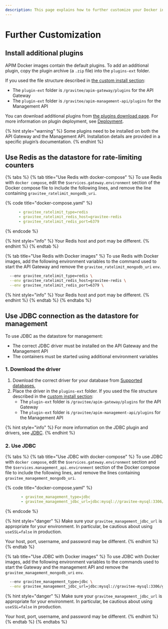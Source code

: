 ```yaml
---
description: This page explains how to further customize your Docker installation
---
```


# Further Customization

## Install additional plugins

APIM Docker images contain the default plugins. To add an additional plugin, copy the plugin archive (a `.zip` file) into the `plugins-ext` folder.&#x20;

If you used the file structure described in [the custom install section](custom-install-with-docker-compose.md):&#x20;

* The `plugin-ext` folder is `/gravitee/apim-gateway/plugins` for the API Gateway
* The `plugin-ext` folder is `/gravitee/apim-management-api/plugins` for the Management API

You can download additional plugins from [the plugins download page](https://download.gravitee.io/#graviteeio-apim/plugins/). For more information on plugin deployment, see [Deployment](../../../overview/plugins.md#deployment).

{% hint style="warning" %}
Some plugins need to be installed on both the API Gateway and the Management API. Installation details are provided in a specific plugin’s documentation.
{% endhint %}

## Use Redis as the datastore for rate-limiting counters

{% tabs %}
{% tab title="Use Redis with docker-compose" %}
To use Redis with `docker compose`, edit the `$services.gateway.environment` section of the Docker compose file to include the following lines, and remove the line containing `gravitee_ratelimit_mongodb_uri`.

{% code title="docker-compose.yaml" %}
```yaml
      - gravitee_ratelimit_type=redis
      - gravitee_ratelimit_redis_host=gravitee-redis
      - gravitee_ratelimit_redis_port=6379
```
{% endcode %}

{% hint style="info" %}
Your Redis host and port may be different.
{% endhint %}
{% endtab %}

{% tab title="Use Redis with Docker images" %}
To use Redis with Docker images, add the following environment variables to the command used to start the API Gateway and remove the `gravitee_ratelimit_mongodb_uri` `env`.

```sh
  --env gravitee_ratelimit_type=redis \
  --env gravitee_ratelimit_redis_host=gravitee-redis \
  --env gravitee_ratelimit_redis_port=6379 \
```

{% hint style="info" %}
Your Redis host and port may be different.
{% endhint %}
{% endtab %}
{% endtabs %}

## Use JDBC connection as the datastore for management

To use JDBC as the datastore for management:

* The correct JDBC driver must be installed on the API Gateway and the Management API
* &#x20;The containers must be started using additional environment variables

### 1. Download the driver

1. Download the correct driver for your database from [Supported databases.](../../configuration/repositories/#supported-databases)
2. Place the driver in the `plugins-ext` folder. If you used the file structure described in the [custom install section](custom-install-with-docker-compose.md):
   * The `plugin-ext` folder is `/gravitee/apim-gateway/plugins` for the API Gateway&#x20;
   * The `plugin-ext` folder is `/gravitee/apim-management-api/plugins` for the Management API

{% hint style="info" %}
For more information on the JDBC plugin and drivers, see [JDBC](../../configuration/repositories/#jdbc).
{% endhint %}

### 2. Use JDBC

{% tabs %}
{% tab title="Use JDBC with docker-compose" %}
To use JDBC with `docker compose`, edit the `$services.gateway.environment` section and the `$services.management_api.environment` section of the Docker compose file to include the following lines, and remove the lines containing `gravitee_management_mongodb_uri`.

{% code title="docker-compose.yaml" %}
```yaml
       - gravitee_management_type=jdbc
       - gravitee_management_jdbc_url=jdbc:mysql://gravitee-mysql:3306/gravitee?useSSL=false&user=mysql_users&password=mysql_password
```
{% endcode %}

{% hint style="danger" %}
Make sure your `gravitee_management_jdbc_url` is appropriate for your environment. In particular, be cautious about using `useSSL=false` in production.

Your host, port, username, and password may be different.
{% endhint %}
{% endtab %}

{% tab title="Use JDBC with Docker images" %}
To use JDBC with Docker images, add the following environment variables to the commands used to start the Gateway and the management API and remove the `gravitee_management_mongodb_uri` `env`.

```sh
  --env gravitee_management_type=jdbc \
  --env gravitee_management_jdbc_url=jdbc:mysql://gravitee-mysql:3306/gravitee?useSSL=false&user=mysql_users&password=mysql_password \
```

{% hint style="danger" %}
Make sure your `gravitee_management_jdbc_url` is appropriate for your environment. In particular, be cautious about using `useSSL=false` in production.

Your host, port, username, and password may be different.
{% endhint %}
{% endtab %}
{% endtabs %}
